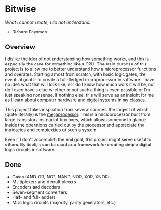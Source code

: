 # Bitwise

*What I cannot create, I do not understand.*
- Richard Feynman

## Overview

I dislike the idea of not understanding how something works, and this is especially the case for 
something like a CPU. The main purpose of this project is to allow me to better understand
how a microprocessor functions and operates. Starting almost from scratch, with basic logic gates, 
the eventual goal is to create a full-fledged microprocessor in software. I have no idea what that 
will look like, nor do I know how much work it will be, nor do I even have a clue whether or not 
such a thing is even possible or I'm just speaking nonsense. If nothing else, this will serve as an 
insight for me as I learn about computer hardware and digital systems in my classes.

This project takes inspiration from several sources, the largest of which (quite literally) is the 
[megaprocessor](http://www.megaprocessor.com/). This is a microprocessor built from large 
transistors instead of tiny ones, which allows someone to glance inside the operations carried out
by the processor and appreciate the intricacies and complexities of such a system.

Even if I don't accomplish the end goal, this project might serve useful to others. By itself, it
can be used as a framework for creating simple digital logic circuits in software.

## Done

* Gates (AND, OR, NOT, NAND, NOR, XOR, XNOR)
* Multiplexers and demultiplexers
* Encoders and decoders
* Seven-segment converters
* Half- and full- adders
* Misc logic circuits (majority, parity generators, etc.)
